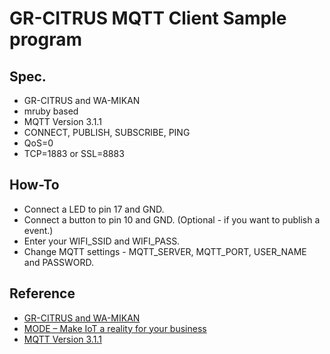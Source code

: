 # GR-CITRUS MQTT Client Sample program
## Spec.
- GR-CITRUS and WA-MIKAN
- mruby based
- MQTT Version 3.1.1
- CONNECT, PUBLISH, SUBSCRIBE, PING
- QoS=0
- TCP=1883 or SSL=8883

## How-To
- Connect a LED to pin 17 and GND.
- Connect a button to pin 10 and GND. (Optional - if you want to publish a event.)
- Enter your WIFI_SSID and WIFI_PASS.
- Change MQTT settings - MQTT_SERVER, MQTT_PORT, USER_NAME and PASSWORD.

## Reference
- [GR-CITRUS and WA-MIKAN](http://gadget.renesas.com/ja/product/citrus.html) 
- [MODE – Make IoT a reality for your business](https://www.tinkermode.com/)
- [MQTT Version 3.1.1](http://docs.oasis-open.org/mqtt/mqtt/v3.1.1/mqtt-v3.1.1.html)